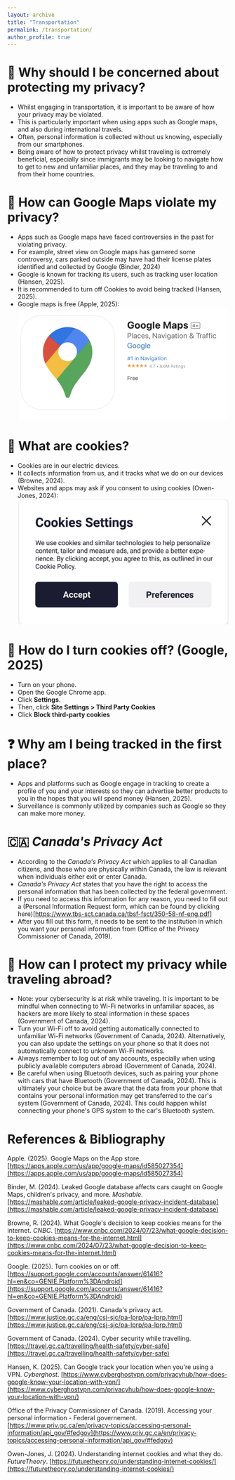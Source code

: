 ```yaml
---
layout: archive
title: "Transportation"
permalink: /transportation/
author_profile: true
---
```

# 🤷 Why should I be concerned about protecting my privacy?
- Whilst engaging in transportation, it is important to be aware of how your privacy may be violated.
- This is particularly important when using apps such as Google maps, and also during international travels.
- Often, personal information is collected without us knowing, especially from our smartphones.
- Being aware of how to protect privacy whilst traveling is extremely beneficial, especially since immigrants may be looking to navigate how to get to new and unfamiliar places, and they may be traveling to and from their home countries.

# 📱 How can Google Maps violate my privacy?
- Apps such as Google maps have faced controversies in the past for violating privacy.
- For example, street view on Google maps has garnered some controversy, cars parked outside may have had their license plates identified and collected by Google (Binder, 2024)
- Google is known for tracking its users, such as tracking user location (Hansen, 2025).
- It is recommended to turn off Cookies to avoid being tracked (Hansen, 2025).
- Google maps is free (Apple, 2025):
![Google Image](../images/google.png)

# 📳 What are cookies?
- Cookies are in our electric devices.
- It collects information from us, and it tracks what we do on our devices (Browne, 2024).
- Websites and apps may ask if you consent to using cookies (Owen-Jones, 2024):
![Cookies Image](../images/cookies.png)

# 📵 How do I turn cookies off? (Google, 2025)
- Turn on your phone.
- Open the Google Chrome app.
- Click **Settings**.
- Then, click **Site Settings > Third Party Cookies**
- Click **Block third-party cookies**

# ❓ Why am I being tracked in the first place?
- Apps and platforms such as Google engage in tracking to create a profile of you and your interests so they can advertise better products to you in the hopes that you will spend money (Hansen, 2025).
- Surveillance is commonly utilized by companies such as Google so they can make more money.

# 🇨🇦 *Canada's Privacy Act*
- According to the *Canada's Privacy Act* which applies to all Canadian citizens, and those who are physically within Canada, the law is relevant when individuals either exit or enter Canada.
- *Canada's Privacy Act* states that you have the right to access the personal information that has been collected by the federal government.
- If you need to access this information for any reason, you need to fill out a (Personal Information Request form, which can be found by clicking here)[https://www.tbs-sct.canada.ca/tbsf-fsct/350-58-nf-eng.pdf]
- After you fill out this form, it needs to be sent to the institution in which you want your personal information from (Office of the Privacy Commissioner of Canada, 2019).

# 🛫 How can I protect my privacy while traveling abroad?
- Note: your cybersecurity is at risk while traveling. It is important to be mindful when connecting to Wi-Fi networks in unfamiliar spaces, as hackers are more likely to steal information in these spaces (Government of Canada, 2024).
- Turn your Wi-Fi off to avoid getting automatically connected to unfamiliar Wi-Fi networks (Government of Canada, 2024). Alternatively, you can also update the settings on your phone so that it does not automatically connect to unknown Wi-Fi networks.
- Always remember to log out of any accounts, especially when using publicly available computers abroad (Government of Canada, 2024).
- Be careful when using Bluetooth devices, such as pairing your phone with cars that have Bluetooth (Government of Canada, 2024). This is ultimately your choice but be aware that the data from your phone that contains your personal information may get transferred to the car's system (Government of Canada, 2024). This could happen whilst connecting your phone's GPS system to the car's Bluetooth system.

# References & Bibliography
Apple. (2025). Google Maps on the App store. [https://apps.apple.com/us/app/google-maps/id585027354](https://apps.apple.com/us/app/google-maps/id585027354)

Binder, M. (2024). Leaked Google database affects cars caught on Google Maps, children's privacy, and more. *Mashable*. [https://mashable.com/article/leaked-google-privacy-incident-database](https://mashable.com/article/leaked-google-privacy-incident-database)

Browne, R. (2024). What Google's decision to keep cookies means for the internet. *CNBC*. [https://www.cnbc.com/2024/07/23/what-google-decision-to-keep-cookies-means-for-the-internet.html](https://www.cnbc.com/2024/07/23/what-google-decision-to-keep-cookies-means-for-the-internet.html)

Google. (2025). Turn cookies on or off. [https://support.google.com/accounts/answer/61416?hl=en&co=GENIE.Platform%3DAndroid](https://support.google.com/accounts/answer/61416?hl=en&co=GENIE.Platform%3DAndroid)

Government of Canada. (2021). Canada's privacy act. [https://www.justice.gc.ca/eng/csj-sjc/pa-lprp/pa-lprp.html](https://www.justice.gc.ca/eng/csj-sjc/pa-lprp/pa-lprp.html)

Government of Canada. (2024). Cyber security while travelling. [https://travel.gc.ca/travelling/health-safety/cyber-safe](https://travel.gc.ca/travelling/health-safety/cyber-safe)

Hansen, K. (2025). Can Google track your location when you're using a VPN. *Cyberghost*. [https://www.cyberghostvpn.com/privacyhub/how-does-google-know-your-location-with-vpn/](https://www.cyberghostvpn.com/privacyhub/how-does-google-know-your-location-with-vpn/)

Office of the Privacy Commissioner of Canada. (2019). Accessing your personal information - Federal governement. [https://www.priv.gc.ca/en/privacy-topics/accessing-personal-information/api_gov/#fedgov](https://www.priv.gc.ca/en/privacy-topics/accessing-personal-information/api_gov/#fedgov)

Owen-Jones, J. (2024). Understanding internet cookies and what they do. *FutureTheory*. [https://futuretheory.co/understanding-internet-cookies/](https://futuretheory.co/understanding-internet-cookies/)
